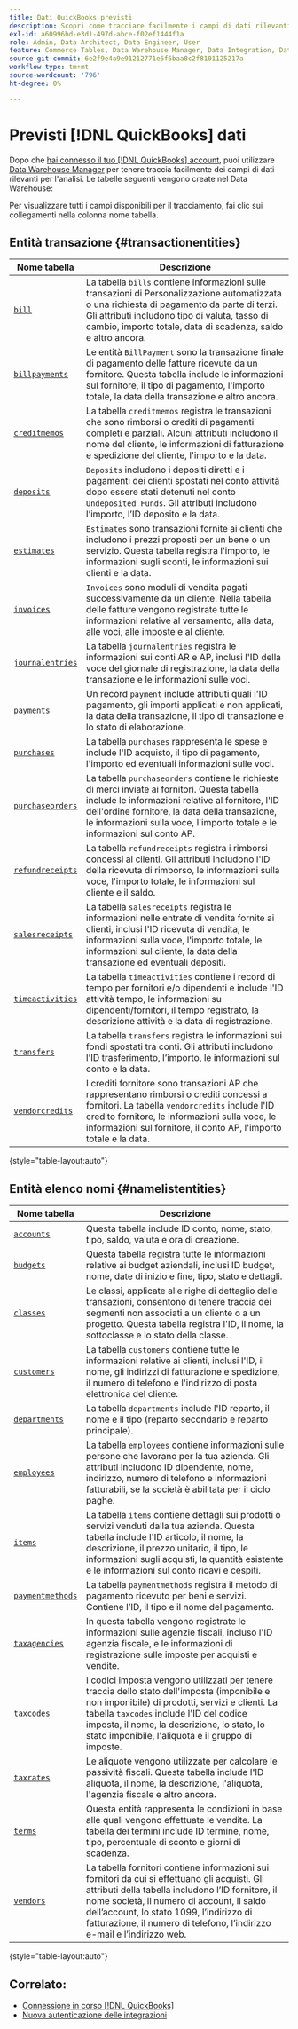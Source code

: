```yaml
---
title: Dati QuickBooks previsti
description: Scopri come tracciare facilmente i campi di dati rilevanti per l’analisi.
exl-id: a60996bd-e3d1-497d-abce-f02ef1444f1a
role: Admin, Data Architect, Data Engineer, User
feature: Commerce Tables, Data Warehouse Manager, Data Integration, Data Import/Export
source-git-commit: 6e2f9e4a9e91212771e6f6baa8c2f8101125217a
workflow-type: tm+mt
source-wordcount: '796'
ht-degree: 0%

---
```


# Previsti [!DNL QuickBooks] dati

Dopo che [hai connesso il tuo [!DNL QuickBooks] account](../../../data-analyst/importing-data/integrations/quickbooks.md), puoi utilizzare [Data Warehouse Manager](../../../data-analyst/data-warehouse-mgr/tour-dwm.md) per tenere traccia facilmente dei campi di dati rilevanti per l&#39;analisi. Le tabelle seguenti vengono create nel Data Warehouse:

Per visualizzare tutti i campi disponibili per il tracciamento, fai clic sui collegamenti nella colonna nome tabella.

## Entità transazione {#transactionentities}

| **Nome tabella** | **Descrizione** |
|-----|-----|
| [`bill`](https://developer.intuit.com/app/developer/qbo/docs/api/accounting/all-entities/Bill) | La tabella `bills` contiene informazioni sulle transazioni di Personalizzazione automatizzata o una richiesta di pagamento da parte di terzi. Gli attributi includono tipo di valuta, tasso di cambio, importo totale, data di scadenza, saldo e altro ancora. |
| [`billpayments`](https://developer.intuit.com/app/developer/qbo/docs/api/accounting/all-entities/BillPayment) | Le entità `BillPayment` sono la transazione finale di pagamento delle fatture ricevute da un fornitore. Questa tabella include le informazioni sul fornitore, il tipo di pagamento, l&#39;importo totale, la data della transazione e altro ancora. |
| [`creditmemos`](https://developer.intuit.com/app/developer/qbo/docs/api/accounting/all-entities/CreditMemo) | La tabella `creditmemos` registra le transazioni che sono rimborsi o crediti di pagamenti completi e parziali. Alcuni attributi includono il nome del cliente, le informazioni di fatturazione e spedizione del cliente, l&#39;importo e la data. |
| [`deposits`](https://developer.intuit.com/app/developer/qbo/docs/api/accounting/all-entities/Deposit) | `Deposits` includono i depositi diretti e i pagamenti dei clienti spostati nel conto attività dopo essere stati detenuti nel conto `Undeposited Funds`. Gli attributi includono l’importo, l’ID deposito e la data. |
| [`estimates`](https://developer.intuit.com/app/developer/qbo/docs/api/accounting/all-entities/Estimate) | `Estimates` sono transazioni fornite ai clienti che includono i prezzi proposti per un bene o un servizio. Questa tabella registra l&#39;importo, le informazioni sugli sconti, le informazioni sui clienti e la data. |
| [`invoices`](https://developer.intuit.com/app/developer/qbo/docs/api/accounting/all-entities/Invoice) | `Invoices` sono moduli di vendita pagati successivamente da un cliente. Nella tabella delle fatture vengono registrate tutte le informazioni relative al versamento, alla data, alle voci, alle imposte e al cliente. |
| [`journalentries`](https://developer.intuit.com/app/developer/qbo/docs/api/accounting/all-entities/JournalEntry) | La tabella `journalentries` registra le informazioni sui conti AR e AP, inclusi l&#39;ID della voce del giornale di registrazione, la data della transazione e le informazioni sulle voci. |
| [`payments`](https://developer.intuit.com/app/developer/qbo/docs/api/accounting/all-entities/Payment) | Un record `payment` include attributi quali l&#39;ID pagamento, gli importi applicati e non applicati, la data della transazione, il tipo di transazione e lo stato di elaborazione. |
| [`purchases`](https://developer.intuit.com/app/developer/qbo/docs/api/accounting/all-entities/Purchase) | La tabella `purchases` rappresenta le spese e include l&#39;ID acquisto, il tipo di pagamento, l&#39;importo ed eventuali informazioni sulle voci. |
| [`purchaseorders`](https://developer.intuit.com/app/developer/qbo/docs/api/accounting/all-entities/PurchaseOrder) | La tabella `purchaseorders` contiene le richieste di merci inviate ai fornitori. Questa tabella include le informazioni relative al fornitore, l&#39;ID dell&#39;ordine fornitore, la data della transazione, le informazioni sulla voce, l&#39;importo totale e le informazioni sul conto AP. |
| [`refundreceipts`](https://developer.intuit.com/app/developer/qbo/docs/api/accounting/all-entities/RefundReceipt) | La tabella `refundreceipts` registra i rimborsi concessi ai clienti. Gli attributi includono l&#39;ID della ricevuta di rimborso, le informazioni sulla voce, l&#39;importo totale, le informazioni sul cliente e il saldo. |
| [`salesreceipts`](https://developer.intuit.com/app/developer/qbo/docs/api/accounting/all-entities/SalesReceipt) | La tabella `salesreceipts` registra le informazioni nelle entrate di vendita fornite ai clienti, inclusi l&#39;ID ricevuta di vendita, le informazioni sulla voce, l&#39;importo totale, le informazioni sul cliente, la data della transazione ed eventuali depositi. |
| [`timeactivities`](https://developer.intuit.com/app/developer/qbo/docs/api/accounting/all-entities/TimeActivity) | La tabella `timeactivities` contiene i record di tempo per fornitori e/o dipendenti e include l&#39;ID attività tempo, le informazioni su dipendenti/fornitori, il tempo registrato, la descrizione attività e la data di registrazione. |
| [`transfers`](https://developer.intuit.com/app/developer/qbo/docs/api/accounting/all-entities/Transfer) | La tabella `transfers` registra le informazioni sui fondi spostati tra conti. Gli attributi includono l’ID trasferimento, l’importo, le informazioni sul conto e la data. |
| [`vendorcredits`](https://developer.intuit.com/app/developer/qbo/docs/api/accounting/all-entities/VendorCredit) | I crediti fornitore sono transazioni AP che rappresentano rimborsi o crediti concessi a fornitori. La tabella `vendorcredits` include l&#39;ID credito fornitore, le informazioni sulla voce, le informazioni sul fornitore, il conto AP, l&#39;importo totale e la data. |

{style="table-layout:auto"}

## Entità elenco nomi {#namelistentities}

| **Nome tabella** | **Descrizione** |
|-----|-----|
| [`accounts`](https://developer.intuit.com/app/developer/qbo/docs/api/accounting/all-entities/Account) | Questa tabella include ID conto, nome, stato, tipo, saldo, valuta e ora di creazione. |
| [`budgets`](https://developer.intuit.com/app/developer/qbo/docs/api/accounting/all-entities/Budget) | Questa tabella registra tutte le informazioni relative ai budget aziendali, inclusi ID budget, nome, date di inizio e fine, tipo, stato e dettagli. |
| [`classes`](https://developer.intuit.com/app/developer/qbo/docs/api/accounting/all-entities/Class) | Le classi, applicate alle righe di dettaglio delle transazioni, consentono di tenere traccia dei segmenti non associati a un cliente o a un progetto. Questa tabella registra l&#39;ID, il nome, la sottoclasse e lo stato della classe. |
| [`customers`](https://developer.intuit.com/app/developer/qbo/docs/api/accounting/all-entities/Customer) | La tabella `customers` contiene tutte le informazioni relative ai clienti, inclusi l&#39;ID, il nome, gli indirizzi di fatturazione e spedizione, il numero di telefono e l&#39;indirizzo di posta elettronica del cliente. |
| [`departments`](https://developer.intuit.com/app/developer/qbo/docs/api/accounting/all-entities/Department) | La tabella `departments` include l&#39;ID reparto, il nome e il tipo (reparto secondario e reparto principale). |
| [`employees`](https://developer.intuit.com/app/developer/qbo/docs/api/accounting/all-entities/Employee) | La tabella `employees` contiene informazioni sulle persone che lavorano per la tua azienda. Gli attributi includono ID dipendente, nome, indirizzo, numero di telefono e informazioni fatturabili, se la società è abilitata per il ciclo paghe. |
| [`items`](https://developer.intuit.com/app/developer/qbo/docs/api/accounting/all-entities/Item) | La tabella `items` contiene dettagli sui prodotti o servizi venduti dalla tua azienda. Questa tabella include l&#39;ID articolo, il nome, la descrizione, il prezzo unitario, il tipo, le informazioni sugli acquisti, la quantità esistente e le informazioni sul conto ricavi e cespiti. |
| [`paymentmethods`](https://developer.intuit.com/app/developer/qbo/docs/api/accounting/all-entities/PaymentMethod) | La tabella `paymentmethods` registra il metodo di pagamento ricevuto per beni e servizi. Contiene l’ID, il tipo e il nome del pagamento. |
| [`taxagencies`](https://developer.intuit.com/app/developer/qbo/docs/api/accounting/all-entities/TaxAgency) | In questa tabella vengono registrate le informazioni sulle agenzie fiscali, incluso l&#39;ID agenzia fiscale, e le informazioni di registrazione sulle imposte per acquisti e vendite. |
| [`taxcodes`](https://developer.intuit.com/app/developer/qbo/docs/api/accounting/all-entities/TaxCode) | I codici imposta vengono utilizzati per tenere traccia dello stato dell&#39;imposta (imponibile e non imponibile) di prodotti, servizi e clienti. La tabella `taxcodes` include l&#39;ID del codice imposta, il nome, la descrizione, lo stato, lo stato imponibile, l&#39;aliquota e il gruppo di imposte. |
| [`taxrates`](https://developer.intuit.com/app/developer/qbo/docs/api/accounting/all-entities/TaxRate) | Le aliquote vengono utilizzate per calcolare le passività fiscali. Questa tabella include l&#39;ID aliquota, il nome, la descrizione, l&#39;aliquota, l&#39;agenzia fiscale e altro ancora. |
| [`terms`](https://developer.intuit.com/app/developer/qbo/docs/api/accounting/all-entities/Term) | Questa entità rappresenta le condizioni in base alle quali vengono effettuate le vendite. La tabella dei termini include ID termine, nome, tipo, percentuale di sconto e giorni di scadenza. |
| [`vendors`](https://developer.intuit.com/app/developer/qbo/docs/api/accounting/all-entities/Vendor) | La tabella fornitori contiene informazioni sui fornitori da cui si effettuano gli acquisti. Gli attributi della tabella includono l’ID fornitore, il nome società, il numero di account, il saldo dell’account, lo stato 1099, l’indirizzo di fatturazione, il numero di telefono, l’indirizzo e-mail e l’indirizzo web. |

{style="table-layout:auto"}

## Correlato:

* [Connessione in corso  [!DNL QuickBooks]](../integrations/quickbooks.md)
* [Nuova autenticazione delle integrazioni](https://experienceleague.adobe.com/docs/commerce-knowledge-base/kb/how-to/mbi-reauthenticating-integrations.html?lang=it)
